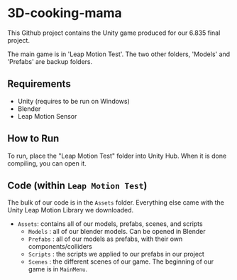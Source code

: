 # 3D-cooking-mama
This Github project contains the Unity game produced for our 6.835 final project.

The main game is in 'Leap Motion Test'. The two other folders, 'Models' and 'Prefabs' are backup folders.

## Requirements
* Unity (requires to be run on Windows)
* Blender
* Leap Motion Sensor

## How to Run
To run, place the "Leap Motion Test" folder into Unity Hub. When it is done compiling, you can open it.

## Code (within `Leap Motion Test`)
The bulk of our code is in the `Assets` folder. Everything else came with the Unity Leap Motion Library we downloaded.
* `Assets`: contains all of our models, prefabs, scenes, and scripts
    * `Models` : all of our blender models. Can be opened in Blender 
    * `Prefabs` : all of our models as prefabs, with their own components/colliders
    * `Scripts` : the scripts we applied to our prefabs in our project
    * `Scenes` : the different scenes of our game. The beginning of our game is in `MainMenu`.
